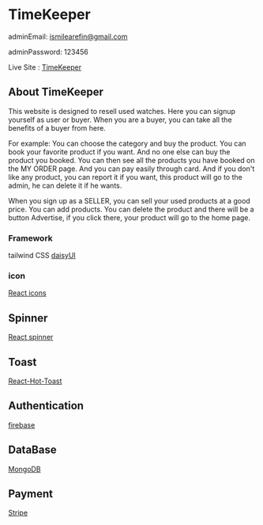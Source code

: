 # TimeKeeper

adminEmail: <ismilearefin@gmail.com>

adminPassword: 123456

Live Site : [TimeKeeper](https://timekeeper-217e1.web.app/)

## About TimeKeeper

This website is designed to resell used watches. Here you can signup yourself as user or buyer. When you are a buyer, you can take all the benefits of a buyer from here.

For example: 
You can choose the category and buy the product. You can book your favorite product if you want. And no one else can buy the product you booked. You can then see all the products you have booked on the MY ORDER page. And you can pay easily through card. And if you don't like any product, you can report it if you want, this product will go to the admin, he can delete it if he wants.

When you sign up as a SELLER, you can sell your used products at a good price. You can add products. You can delete the product and there will be a button Advertise, if you click there, your product will go to the home page.

### Framework

tailwind CSS
[daisyUI](https://daisyui.com/)

### icon

[React icons](https://react-icons.github.io/react-icons/)

## Spinner

[React spinner](https://www.npmjs.com/package/react-spinners)

## Toast

[React-Hot-Toast](https://react-hot-toast.com/)

## Authentication

[firebase](https://firebase.google.com/)

## DataBase

[MongoDB](https://www.mongodb.com/)

## Payment 

[Stripe](https://stripe.com/)

